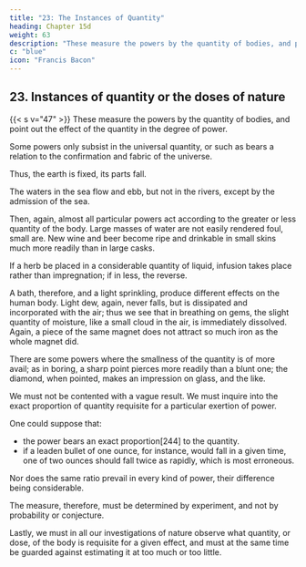 ```yaml
---
title: "23: The Instances of Quantity"
heading: Chapter 15d
weight: 63
description: "These measure the powers by the quantity of bodies, and point out the effect of the quantity in the degree of power"
c: "blue"
icon: "Francis Bacon"
---
```



## 23. Instances of quantity or the doses of nature 

<!-- (borrowing a word from medicine) -->

{{< s v="47" >}}  These measure the powers by the quantity of bodies, and point out the effect of the quantity in the degree of power.

Some powers only subsist in the universal quantity, or such as bears a relation to the confirmation and fabric of the universe.

Thus, the earth is fixed, its parts fall.

The waters in the sea flow and ebb, but not in the rivers, except by the admission of the sea. 

Then, again, almost all particular powers act according to the greater or less quantity of the body. Large masses of water are not easily rendered foul, small are. New wine and beer become ripe and drinkable in small skins much more readily than in large casks. 

If a herb be placed in a considerable quantity of liquid, infusion takes place rather than impregnation; if in less, the reverse. 

A bath, therefore, and a light sprinkling, produce different effects on the human body. Light dew, again, never falls, but is dissipated and incorporated with the air; thus we see that in breathing on gems, the slight quantity of moisture, like a small cloud in the air, is immediately dissolved. Again, a piece of the same magnet does not attract so much iron as the whole magnet did. 

There are some powers where the smallness of the quantity is of more avail; as in boring, a sharp point pierces more readily than a blunt one; the diamond, when pointed, makes an impression on glass, and the like.

We must not be contented with a vague result. We must inquire into the exact proportion of quantity requisite for a particular exertion of power.

One could suppose that:
- the power bears an exact proportion[244] to the quantity.
- if a leaden bullet of one ounce, for instance, would fall in a given time, one of two ounces should fall twice as rapidly, which is most erroneous. 

Nor does the same ratio prevail in every kind of power, their difference being considerable. 

The measure, therefore, must be determined by experiment, and not by probability or conjecture.

Lastly, we must in all our investigations of nature observe what quantity, or dose, of the body is requisite for a given effect, and must at the same time be guarded against estimating it at too much or too little.
